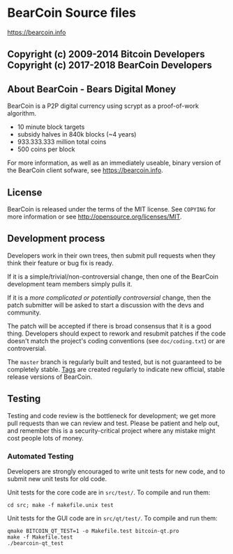 BearCoin Source files
================================

https://bearcoin.info

Copyright (c) 2009-2014 Bitcoin Developers
Copyright (c) 2017-2018 BearCoin Developers
--------------------------------
About BearCoin - Bears Digital Money
--------------------------------

BearCoin is a P2P digital currency using scrypt as a proof-of-work algorithm.
 - 10 minute block targets
 - subsidy halves in 840k blocks (~4 years)
 - 933.333.333 million total coins
 - 500 coins per block

For more information, as well as an immediately useable, binary version of
the BearCoin client sofware, see https://bearcoin.info.

License
-------

BearCoin is released under the terms of the MIT license. See `COPYING` for more
information or see http://opensource.org/licenses/MIT.

Development process
-------------------

Developers work in their own trees, then submit pull requests when they think
their feature or bug fix is ready.

If it is a simple/trivial/non-controversial change, then one of the BearCoin
development team members simply pulls it.

If it is a *more complicated or potentially controversial* change, then the patch
submitter will be asked to start a discussion with the devs and community.

The patch will be accepted if there is broad consensus that it is a good thing.
Developers should expect to rework and resubmit patches if the code doesn't
match the project's coding conventions (see `doc/coding.txt`) or are
controversial.

The `master` branch is regularly built and tested, but is not guaranteed to be
completely stable. [Tags](https://github.com/bearcoin-project/bearcoin/tags) are created
regularly to indicate new official, stable release versions of BearCoin.

Testing
-------

Testing and code review is the bottleneck for development; we get more pull
requests than we can review and test. Please be patient and help out, and
remember this is a security-critical project where any mistake might cost people
lots of money.

### Automated Testing

Developers are strongly encouraged to write unit tests for new code, and to
submit new unit tests for old code.

Unit tests for the core code are in `src/test/`. To compile and run them:

    cd src; make -f makefile.unix test

Unit tests for the GUI code are in `src/qt/test/`. To compile and run them:

    qmake BITCOIN_QT_TEST=1 -o Makefile.test bitcoin-qt.pro
    make -f Makefile.test
    ./bearcoin-qt_test

